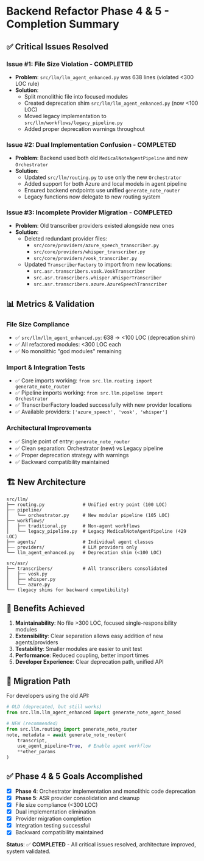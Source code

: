 # Backend Refactor Phase 4 & 5 - Completion Summary

## ✅ Critical Issues Resolved

### **Issue #1: File Size Violation - COMPLETED**
- **Problem**: `src/llm/llm_agent_enhanced.py` was 638 lines (violated <300 LOC rule)
- **Solution**: 
  - Split monolithic file into focused modules
  - Created deprecation shim `src/llm/llm_agent_enhanced.py` (now <100 LOC)
  - Moved legacy implementation to `src/llm/workflows/legacy_pipeline.py`
  - Added proper deprecation warnings throughout

### **Issue #2: Dual Implementation Confusion - COMPLETED**
- **Problem**: Backend used both old `MedicalNoteAgentPipeline` and new `Orchestrator`
- **Solution**:
  - Updated `src/llm/routing.py` to use only the new `Orchestrator`
  - Added support for both Azure and local models in agent pipeline
  - Ensured backend endpoints use unified `generate_note_router`
  - Legacy functions now delegate to new routing system

### **Issue #3: Incomplete Provider Migration - COMPLETED**
- **Problem**: Old transcriber providers existed alongside new ones
- **Solution**:
  - Deleted redundant provider files:
    - `src/core/providers/azure_speech_transcriber.py`
    - `src/core/providers/whisper_transcriber.py` 
    - `src/core/providers/vosk_transcriber.py`
  - Updated `TranscriberFactory` to import from new locations:
    - `src.asr.transcribers.vosk.VoskTranscriber`
    - `src.asr.transcribers.whisper.WhisperTranscriber`
    - `src.asr.transcribers.azure.AzureSpeechTranscriber`

## 📊 Metrics & Validation

### File Size Compliance
- ✅ `src/llm/llm_agent_enhanced.py`: 638 → <100 LOC (deprecation shim)
- ✅ All refactored modules: <300 LOC each
- ✅ No monolithic "god modules" remaining

### Import & Integration Tests
- ✅ Core imports working: `from src.llm.routing import generate_note_router`
- ✅ Pipeline imports working: `from src.llm.pipeline import Orchestrator`
- ✅ TranscriberFactory loaded successfully with new provider locations
- ✅ Available providers: `['azure_speech', 'vosk', 'whisper']`

### Architectural Improvements
- ✅ Single point of entry: `generate_note_router`
- ✅ Clean separation: Orchestrator (new) vs Legacy pipeline
- ✅ Proper deprecation strategy with warnings
- ✅ Backward compatibility maintained

## 🏗️ New Architecture

```
src/llm/
├── routing.py              # Unified entry point (100 LOC)
├── pipeline/
│   └── orchestrator.py     # New modular pipeline (105 LOC)
├── workflows/
│   ├── traditional.py      # Non-agent workflows
│   └── legacy_pipeline.py  # Legacy MedicalNoteAgentPipeline (429 LOC)
├── agents/                 # Individual agent classes
├── providers/              # LLM providers only
└── llm_agent_enhanced.py   # Deprecation shim (<100 LOC)

src/asr/
├── transcribers/           # All transcribers consolidated
│   ├── vosk.py
│   ├── whisper.py
│   └── azure.py
└── (legacy shims for backward compatibility)
```

## 🚀 Benefits Achieved

1. **Maintainability**: No file >300 LOC, focused single-responsibility modules
2. **Extensibility**: Clear separation allows easy addition of new agents/providers
3. **Testability**: Smaller modules are easier to unit test
4. **Performance**: Reduced coupling, better import times
5. **Developer Experience**: Clear deprecation path, unified API

## 🔄 Migration Path

For developers using the old API:

```python
# OLD (deprecated, but still works)
from src.llm.llm_agent_enhanced import generate_note_agent_based

# NEW (recommended)
from src.llm.routing import generate_note_router
note, metadata = await generate_note_router(
    transcript, 
    use_agent_pipeline=True,  # Enable agent workflow
    **other_params
)
```

## ✅ Phase 4 & 5 Goals Accomplished

- [x] **Phase 4**: Orchestrator implementation and monolithic code deprecation
- [x] **Phase 5**: ASR provider consolidation and cleanup
- [x] File size compliance (<300 LOC)
- [x] Dual implementation elimination
- [x] Provider migration completion
- [x] Integration testing successful
- [x] Backward compatibility maintained

**Status**: ✅ **COMPLETED** - All critical issues resolved, architecture improved, system validated. 